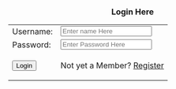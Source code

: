<html lang="en">
<head>
  <meta charset="UTF-8">
  <meta http-equiv="X-UA-Compatible" content="IE=edge">
  <meta name="viewport" content="width=device-width, initial-scale=1.0">
  <title>Login Page</title>
</head>
<body>
  <center>
  <h3>Login Here</h3>
  <form action="" method="post">
      <table>
        <tr>
          <td>Username:</td>
          <td><input type="text" name="user" placeholder="Enter name Here"></td>
        </tr>
        <tr>
          <td>Password:</td>
          <td><input type="password" name="user_pass" placeholder="Enter Password Here"></td>
        </tr>
        <tr>
           <td><input type="submit" name="submit" value="Login"></td>
           <td><p>Not yet a Member? <a href="register.">Register</a></p></td>
        </tr>
      </table>
  </form>
  </center>
</body>
</html>